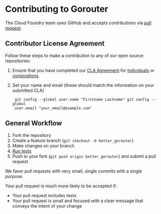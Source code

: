# Contributing to Gorouter

The Cloud Foundry team uses GitHub and accepts contributions via [pull
request](https://help.github.com/articles/using-pull-requests).

## Contributor License Agreement

Follow these steps to make a contribution to any of our open source
repositories:

1. Ensure that you have completed our [CLA Agreement](https://cla.pivotal.io/)
   for [individuals](https://cla.pivotal.io/sign/pivotal/icla) or
   [corporations](https://cla.pivotal.io/sign/pivotal/ccla).

1. Set your name and email (these should match the information on your submitted
   CLA)

        git config --global user.name "Firstname Lastname" git config --global
        user.email "your_email@example.com"

## General Workflow

1. Fork the repository
1. Create a feature branch (`git checkout -b better_gorouter`)
1. Make changes on your branch
1. [Run tests](https://github.com/cloudfoundry/gorouter#running-tests)
1. Push to your fork (`git push origin better_gorouter`) and submit a pull
   request

We favor pull requests with very small, single commits with a single purpose.

Your pull request is much more likely to be accepted if:

* Your pull request includes tests
* Your pull request is small and focused with a clear message that conveys the
  intent of your change
